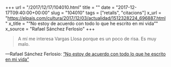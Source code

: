 +++
url = "/2017/12/17/104010.html"
title = ""
date = "2017-12-17T09:40:00+00:00"
slug = "104010"
tags = ["retalls", "citacions"]
x_url = "https://elpais.com/cultura/2017/12/03/actualidad/1512328224_696887.html"
x_title = "“No estoy de acuerdo con todo lo que he escrito en mi vida”"
x_source = "Rafael Sánchez Ferlosio"
+++

> A mí me interesa Vargas Llosa porque es un poco de risa. Es muy malo.

—Rafael Sánchez Ferlosio: [“No estoy de acuerdo con todo lo que he escrito en mi vida”](https://elpais.com/cultura/2017/12/03/actualidad/1512328224_696887.html)
